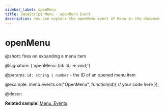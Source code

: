 ```yaml
---
sidebar_label: openMenu
title: JavaScript Menu - openMenu Event 
description: You can explore the openMenu event of Menu in the documentation of the DHTMLX JavaScript UI library. Browse developer guides and API reference, try out code examples and live demos, and download a free 30-day evaluation version of DHTMLX Suite 7.
---
```


# openMenu

@short: fires on expanding a menu item

@signature: {'openMenu: (id: Id) => void;'}

@params:
`id: string | number` - the ID of an opened menu item

@example:
menu.events.on("OpenMenu", function(id){
    // your code here
});

@descr:

**Related sample**: [Menu. Events](https://snippet.dhtmlx.com/yjt39a4k)
